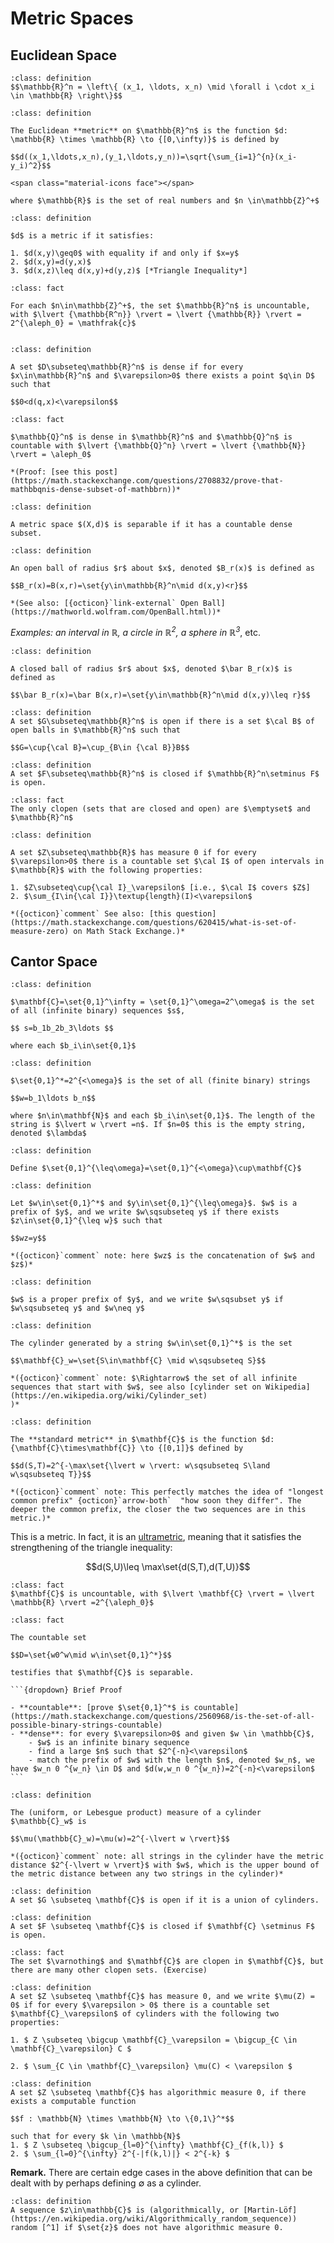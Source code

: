 # Metric Spaces

## Euclidean Space

```{admonition} Definition 1.1
:class: definition
$$\mathbb{R}^n = \left\{ (x_1, \ldots, x_n) \mid \forall i \cdot x_i \in \mathbb{R} \right\}$$
```

```{admonition} Definition 1.2
:class: definition

The Euclidean **metric** on $\mathbb{R}^n$ is the function $d: \mathbb{R} \times \mathbb{R} \to {[0,\infty)}$ is defined by

$$d((x_1,\ldots,x_n),(y_1,\ldots,y_n))=\sqrt{\sum_{i=1}^{n}(x_i-y_i)^2}$$

<span class="material-icons face"></span>

where $\mathbb{R}$ is the set of real numbers and $n \in\mathbb{Z}^+$
```

```{admonition} Definition 1.3
:class: definition

$d$ is a metric if it satisfies:

1. $d(x,y)\geq0$ with equality if and only if $x=y$
2. $d(x,y)=d(y,x)$
3. $d(x,z)\leq d(x,y)+d(y,z)$ [*Triangle Inequality*]

```

```{admonition} Fact 1.4
:class: fact

For each $n\in\mathbb{Z}^+$, the set $\mathbb{R}^n$ is uncountable, with $\lvert {\mathbb{R^n}} \rvert = \lvert {\mathbb{R}} \rvert = 2^{\aleph_0} = \mathfrak{c}$


```

```{admonition} Definition 1.5
:class: definition

A set $D\subseteq\mathbb{R}^n$ is dense if for every $x\in\mathbb{R}^n$ and $\varepsilon>0$ there exists a point $q\in D$ such that

$$0<d(q,x)<\varepsilon$$
```

```{admonition} Fact 1.6
:class: fact

$\mathbb{Q}^n$ is dense in $\mathbb{R}^n$ and $\mathbb{Q}^n$ is countable with $\lvert {\mathbb{Q}^n} \rvert = \lvert {\mathbb{N}} \rvert = \aleph_0$

*(Proof: [see this post](https://math.stackexchange.com/questions/2708832/prove-that-mathbbqnis-dense-subset-of-mathbbrn))*

```

```{admonition} Definition 1.7
:class: definition

A metric space $(X,d)$ is separable if it has a countable dense subset.

```

```{admonition} Definition 1.8
:class: definition

An open ball of radius $r$ about $x$, denoted $B_r(x)$ is defined as

$$B_r(x)=B(x,r)=\set{y\in\mathbb{R}^n\mid d(x,y)<r}$$

*(See also: [{octicon}`link-external` Open Ball](https://mathworld.wolfram.com/OpenBall.html))*

```

*Examples: an interval in $\mathbb{R}$, a circle in $\mathbb{R}^2$, a sphere in $\mathbb{R}^3$*, etc.

```{admonition} Definition 1.9
:class: definition

A closed ball of radius $r$ about $x$, denoted $\bar B_r(x)$ is defined as

$$\bar B_r(x)=\bar B(x,r)=\set{y\in\mathbb{R}^n\mid d(x,y)\leq r}$$
```

```{admonition} Definition 1.10
:class: definition
A set $G\subseteq\mathbb{R}^n$ is open if there is a set $\cal B$ of open balls in $\mathbb{R}^n$ such that 

$$G=\cup{\cal B}=\cup_{B\in {\cal B}}B$$

```

```{admonition} Definition 1.11
:class: definition
A set $F\subseteq\mathbb{R}^n$ is closed if $\mathbb{R}^n\setminus F$ is open.
```

```{admonition} Fact 1.12
:class: fact
The only clopen (sets that are closed and open) are $\emptyset$ and $\mathbb{R}^n$
```

```{admonition} Definition 1.13
:class: definition

A set $Z\subseteq\mathbb{R}$ has measure 0 if for every $\varepsilon>0$ there is a countable set $\cal I$ of open intervals in $\mathbb{R}$ with the following properties:

1. $Z\subseteq\cup{\cal I}_\varepsilon$ [i.e., $\cal I$ covers $Z$]
2. $\sum_{I\in{\cal I}}\textup{length}(I)<\varepsilon$

*({octicon}`comment` See also: [this question](https://math.stackexchange.com/questions/620415/what-is-set-of-measure-zero) on Math Stack Exchange.)*
```

## Cantor Space

```{admonition} Definition 1.14
:class: definition

$\mathbf{C}=\set{0,1}^\infty = \set{0,1}^\omega=2^\omega$ is the set of all (infinite binary) sequences $s$, 

$$ s=b_1b_2b_3\ldots $$

where each $b_i\in\set{0,1}$
```

```{admonition} Definition 1.15
:class: definition

$\set{0,1}^*=2^{<\omega}$ is the set of all (finite binary) strings

$$w=b_1\ldots b_n$$

where $n\in\mathbf{N}$ and each $b_i\in\set{0,1}$. The length of the string is $\lvert w \rvert =n$. If $n=0$ this is the empty string, denoted $\lambda$
```

```{admonition} Definition 1.16
:class: definition

Define $\set{0,1}^{\leq\omega}=\set{0,1}^{<\omega}\cup\mathbf{C}$

``` 

```{admonition} Definition 1.17
:class: definition

Let $w\in\set{0,1}^*$ and $y\in\set{0,1}^{\leq\omega}$. $w$ is a prefix of $y$, and we write $w\sqsubseteq y$ if there exists $z\in\set{0,1}^{\leq w}$ such that

$$wz=y$$

*({octicon}`comment` note: here $wz$ is the concatenation of $w$ and $z$)*
```

```{admonition} Definition 1.18
:class: definition

$w$ is a proper prefix of $y$, and we write $w\sqsubset y$ if $w\sqsubseteq y$ and $w\neq y$ 
```

```{admonition} Definition 1.19
:class: definition

The cylinder generated by a string $w\in\set{0,1}^*$ is the set 

$$\mathbf{C}_w=\set{S\in\mathbf{C} \mid w\sqsubseteq S}$$

*({octicon}`comment` note: $\Rightarrow$ the set of all infinite sequences that start with $w$, see also [cylinder set on Wikipedia](https://en.wikipedia.org/wiki/Cylinder_set)
)*
```

```{admonition} Definition 1.20
:class: definition

The **standard metric** in $\mathbf{C}$ is the function $d:{\mathbf{C}\times\mathbf{C}} \to {[0,1]}$ defined by

$$d(S,T)=2^{-\max\set{\lvert w \rvert: w\sqsubseteq S\land w\sqsubseteq T}}$$

*({octicon}`comment` note: This perfectly matches the idea of "longest common prefix" {octicon}`arrow-both`  "how soon they differ". The deeper the common prefix, the closer the two sequences are in this metric.)*
```

This is a metric. In fact, it is an [ultrametric](https://mathworld.wolfram.com/Ultrametric.html), meaning that it satisfies the strengthening of the triangle inequality:

$$d(S,U)\leq \max\set{d(S,T),d(T,U)}$$

```{admonition} Fact 1.21
:class: fact
$\mathbf{C}$ is uncountable, with $\lvert \mathbf{C} \rvert = \lvert \mathbb{R} \rvert =2^{\aleph_0}$
```

````{admonition} Fact 1.22
:class: fact

The countable set 

$$D=\set{w0^w\mid w\in\set{0,1}^*}$$

testifies that $\mathbf{C}$ is separable.

```{dropdown} Brief Proof

- **countable**: [prove $\set{0,1}^*$ is countable](https://math.stackexchange.com/questions/2560968/is-the-set-of-all-possible-binary-strings-countable)
- **dense**: for every $\varepsilon>0$ and given $w \in \mathbb{C}$,
    - $w$ is an infinite binary sequence
    - find a large $n$ such that $2^{-n}<\varepsilon$
    - match the prefix of $w$ with the length $n$, denoted $w_n$, we have $w_n 0 ^{w_n} \in D$ and $d(w,w_n 0 ^{w_n})=2^{-n}<\varepsilon$
```

````

```{admonition} Definition 1.23
:class: definition

The (uniform, or Lebesgue product) measure of a cylinder $\mathbb{C}_w$ is 

$$\mu(\mathbb{C}_w)=\mu(w)=2^{-\lvert w \rvert}$$

*({octicon}`comment` note: all strings in the cylinder have the metric distance $2^{-\lvert w \rvert}$ with $w$, which is the upper bound of the metric distance between any two strings in the cylinder)*

```

```{admonition} Definition 1.24
:class: definition
A set $G \subseteq \mathbf{C}$ is open if it is a union of cylinders.
```

```{admonition} Definition 1.25
:class: definition
A set $F \subseteq \mathbf{C}$ is closed if $\mathbf{C} \setminus F$ is open.
```

```{admonition} Fact 1.26
:class: fact
The set $\varnothing$ and $\mathbf{C}$ are clopen in $\mathbf{C}$, but there are many other clopen sets. (Exercise)
```

```{admonition} Definition 1.27
:class: definition
A set $Z \subseteq \mathbf{C}$ has measure 0, and we write $\mu(Z) = 0$ if for every $\varepsilon > 0$ there is a countable set $\mathbf{C}_\varepsilon$ of cylinders with the following two properties:

1. $ Z \subseteq \bigcup \mathbf{C}_\varepsilon = \bigcup_{C \in \mathbf{C}_\varepsilon} C $

2. $ \sum_{C \in \mathbf{C}_\varepsilon} \mu(C) < \varepsilon $
```

```{admonition} Definition 1.28
:class: definition
A set $Z \subseteq \mathbf{C}$ has algorithmic measure 0, if there exists a computable function 

$$f : \mathbb{N} \times \mathbb{N} \to \{0,1\}^*$$

such that for every $k \in \mathbb{N}$
1. $ Z \subseteq \bigcup_{l=0}^{\infty} \mathbf{C}_{f(k,l)} $
2. $ \sum_{l=0}^{\infty} 2^{-|f(k,l)|} < 2^{-k} $
```

**Remark.**  There are certain edge cases in the above definition that can be dealt with by perhaps defining $\emptyset$ as a cylinder.

```{admonition} Definition 1.29
:class: definition
A sequence $z\in\mathbb{C}$ is (algorithmically, or [Martin-Löf](https://en.wikipedia.org/wiki/Algorithmically_random_sequence)) random [^1] if $\set{z}$ does not have algorithmic measure 0.
```

[^1]: See also: [An introduction to
(algorithmic) randomness](https://www.nieuwarchief.nl/serie5/pdf/naw5-2018-19-1-044.pdf)
